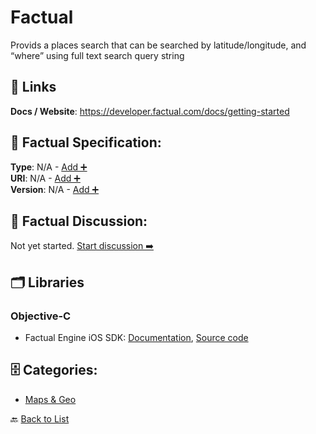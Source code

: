 # Factual

Provids a places search that can be searched by latitude/longitude, and “where” using full text search query string

##  🔗 Links
**Docs / Website**: https://developer.factual.com/docs/getting-started

## 🧬 Factual Specification:
**Type**: N/A - [Add ➕](https://github.com/apis-list/apis-list/edit/main/apis.yaml#L6239)  
**URI**: N/A - [Add ➕](https://github.com/apis-list/apis-list/edit/main/apis.yaml#L6239)  
**Version**: N/A - [Add ➕](https://github.com/apis-list/apis-list/edit/main/apis.yaml#L6239)

## 💬 Factual Discussion:
Not yet started. [Start discussion ➡️](https://github.com/apis-list/apis-list/discussions/new)

## 🗂️ Libraries
### Objective-C
- Factual Engine iOS SDK: [Documentation](http://developer.factual.com/engine/), [Source code](http://developer.factual.com/engine/ios/)


## 🗄️ Categories:
- [Maps & Geo](https://github.com/apis-list/apis-list#maps--geo-)

🔙  [Back to List](https://github.com/apis-list/apis-list)
